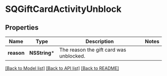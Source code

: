 # SQGiftCardActivityUnblock

## Properties
Name | Type | Description | Notes
------------ | ------------- | ------------- | -------------
**reason** | **NSString*** | The reason the gift card was unblocked. | 

[[Back to Model list]](../README.md#documentation-for-models) [[Back to API list]](../README.md#documentation-for-api-endpoints) [[Back to README]](../README.md)



